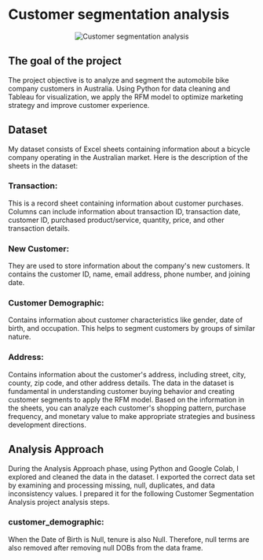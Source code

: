 # Customer segmentation analysis

<div align="center">
  <img src="https://www.netscribes.com/wp-content/uploads/2022/03/Customer-segmentation-strategy.jpg" alt="Customer segmentation analysis">
</div>

## The goal of the project
The project objective is to analyze and segment the automobile bike company customers in Australia. Using Python for data cleaning and Tableau for visualization, we apply the RFM model to optimize marketing strategy and improve customer experience.
## Dataset
My dataset consists of Excel sheets containing information about a bicycle company operating in the Australian market. Here is the description of the sheets in the dataset:
### Transaction: 
This is a record sheet containing information about customer purchases. Columns can include information about transaction ID, transaction date, customer ID, purchased product/service, quantity, price, and other transaction details.
### New Customer: 
They are used to store information about the company's new customers. It contains the customer ID, name, email address, phone number, and joining date.
### Customer Demographic: 
Contains information about customer characteristics like gender, date of birth, and occupation. This helps to segment customers by groups of similar nature.
### Address: 
Contains information about the customer's address, including street, city, county, zip code, and other address details.
The data in the dataset is fundamental in understanding customer buying behavior and creating customer segments to apply the RFM model. Based on the information in the sheets, you can analyze each customer's shopping pattern, purchase frequency, and monetary value to make appropriate strategies and business development directions.

## Analysis Approach
During the Analysis Approach phase, using Python and Google Colab, I explored and cleaned the data in the dataset. I exported the correct data set by examining and processing missing, null, duplicates, and data inconsistency values. I prepared it for the following Customer Segmentation Analysis project analysis steps.
### customer_demographic:
When the Date of Birth is Null, tenure is also Null. Therefore, null terms are also removed after removing null DOBs from the data frame.
